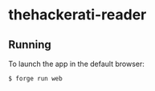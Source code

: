 thehackerati-reader
===================

Running
-------

To launch the app in the default browser:

    $ forge run web
